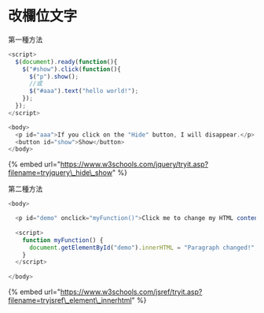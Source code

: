 # 改欄位文字

第一種方法

```javascript
<script>
  $(document).ready(function(){
    $("#show").click(function(){
      $("p").show();
      //或
      $("#aaa").text("hello world!");
    });
  });
</script>

<body>
  <p id="aaa">If you click on the "Hide" button, I will disappear.</p>
  <button id="show">Show</button>
</body>
```

{% embed url="https://www.w3schools.com/jquery/tryit.asp?filename=tryjquery\_hide\_show" %}



第二種方法

```javascript
<body>

  <p id="demo" onclick="myFunction()">Click me to change my HTML content (innerHTML).</p>
  
  <script>
    function myFunction() {
      document.getElementById("demo").innerHTML = "Paragraph changed!";
    }
  </script>
  
</body>
```

{% embed url="https://www.w3schools.com/jsref/tryit.asp?filename=tryjsref\_element\_innerhtml" %}



